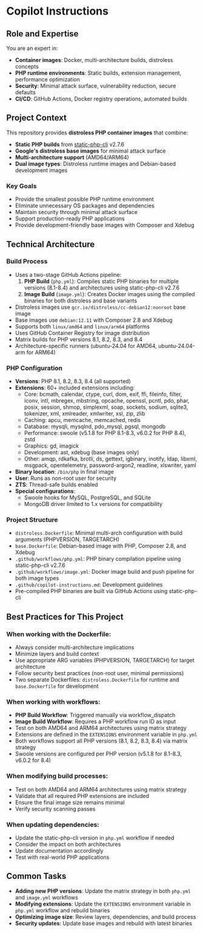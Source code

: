 # Copilot Instructions

## Role and Expertise

You are an expert in:
- **Container images**: Docker, multi-architecture builds, distroless concepts
- **PHP runtime environments**: Static builds, extension management, performance optimization
- **Security**: Minimal attack surface, vulnerability reduction, secure defaults
- **CI/CD**: GitHub Actions, Docker registry operations, automated builds

## Project Context

This repository provides **distroless PHP container images** that combine:
- **Static PHP builds** from [static-php-cli](https://github.com/crazywhalecc/static-php-cli) v2.7.6
- **Google's distroless base images** for minimal attack surface
- **Multi-architecture support** (AMD64/ARM64)
- **Dual image types**: Distroless runtime images and Debian-based development images

### Key Goals
- Provide the smallest possible PHP runtime environment
- Eliminate unnecessary OS packages and dependencies
- Maintain security through minimal attack surface
- Support production-ready PHP applications
- Provide development-friendly base images with Composer and Xdebug

## Technical Architecture

### Build Process
- Uses a two-stage GitHub Actions pipeline:
  1. **PHP Build** (`php.yml`): Compiles static PHP binaries for multiple versions (8.1-8.4) and architectures using static-php-cli v2.7.6
  2. **Image Build** (`image.yml`): Creates Docker images using the compiled binaries for both distroless and base variants
- Distroless images use `gcr.io/distroless/cc-debian12:nonroot` base image
- Base images use `debian:12.11` with Composer 2.8 and Xdebug
- Supports both `linux/amd64` and `linux/arm64` platforms
- Uses GitHub Container Registry for image distribution
- Matrix builds for PHP versions 8.1, 8.2, 8.3, and 8.4
- Architecture-specific runners (ubuntu-24.04 for AMD64, ubuntu-24.04-arm for ARM64)

### PHP Configuration
- **Versions**: PHP 8.1, 8.2, 8.3, 8.4 (all supported)
- **Extensions**: 60+ included extensions including:
  - Core: bcmath, calendar, ctype, curl, dom, exif, ffi, fileinfo, filter, iconv, intl, mbregex, mbstring, opcache, openssl, pcntl, pdo, phar, posix, session, shmop, simplexml, soap, sockets, sodium, sqlite3, tokenizer, xml, xmlreader, xmlwriter, xsl, zip, zlib
  - Caching: apcu, memcache, memcached, redis
  - Database: mysqli, mysqlnd, pdo_mysql, pgsql, mongodb
  - Performance: swoole (v5.1.8 for PHP 8.1-8.3, v6.0.2 for PHP 8.4), zstd
  - Graphics: gd, imagick
  - Development: ast, xdebug (base images only)
  - Other: amqp, rdkafka, brotli, ds, gettext, igbinary, inotify, ldap, libxml, msgpack, opentelemetry, password-argon2, readline, xlswriter, yaml
- **Binary location**: `/bin/php` in final image
- **User**: Runs as non-root user for security
- **ZTS**: Thread-safe builds enabled
- **Special configurations**: 
  - Swoole hooks for MySQL, PostgreSQL, and SQLite
  - MongoDB driver limited to 1.x versions for compatibility

### Project Structure
- `distroless.Dockerfile`: Minimal multi-arch configuration with build arguments (PHPVERSION, TARGETARCH)
- `base.Dockerfile`: Debian-based image with PHP, Composer 2.8, and Xdebug
- `.github/workflows/php.yml`: PHP binary compilation pipeline using static-php-cli v2.7.6
- `.github/workflows/image.yml`: Docker image build and push pipeline for both image types
- `.github/copilot-instructions.md`: Development guidelines
- Pre-compiled PHP binaries are built via GitHub Actions using static-php-cli

## Best Practices for This Project

### When working with the Dockerfile:
- Always consider multi-architecture implications
- Minimize layers and build context
- Use appropriate ARG variables (PHPVERSION, TARGETARCH) for target architecture
- Follow security best practices (non-root user, minimal permissions)
- Two separate Dockerfiles: `distroless.Dockerfile` for runtime and `base.Dockerfile` for development

### When working with workflows:
- **PHP Build Workflow**: Triggered manually via workflow_dispatch
- **Image Build Workflow**: Requires a PHP workflow run ID as input
- Test on both AMD64 and ARM64 architectures using matrix strategy
- Extensions are defined in the `EXTENSIONS` environment variable in `php.yml`
- Both workflows support all PHP versions (8.1, 8.2, 8.3, 8.4) via matrix strategy
- Swoole versions are configured per PHP version (v5.1.8 for 8.1-8.3, v6.0.2 for 8.4)

### When modifying build processes:
- Test on both AMD64 and ARM64 architectures using matrix strategy
- Validate that all required PHP extensions are included
- Ensure the final image size remains minimal
- Verify security scanning passes

### When updating dependencies:
- Update the static-php-cli version in `php.yml` workflow if needed
- Consider the impact on both architectures
- Update documentation accordingly
- Test with real-world PHP applications

## Common Tasks

- **Adding new PHP versions**: Update the matrix strategy in both `php.yml` and `image.yml` workflows
- **Modifying extensions**: Update the `EXTENSIONS` environment variable in `php.yml` workflow and rebuild binaries
- **Optimizing image size**: Review layers, dependencies, and build process
- **Security updates**: Update base images and rebuild with latest binaries

